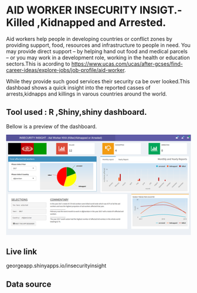 
# AID WORKER INSECURITY INSIGT.-Killed ,Kidnapped and Arrested.

Aid workers help people in developing countries or conflict zones by providing support, food, resources and infrastructure to people in need. You may provide direct support – by helping hand out food and medical parcels – or you may work in a development role, working in the health or education sectors.This is acording to https://www.ucas.com/ucas/after-gcses/find-career-ideas/explore-jobs/job-profile/aid-worker.

While they provide such good services their security ca be over looked.This dashboad shows a quick insight into the reported casses of arrests,kidnapps and killings in varous countries around the world.

## Tool used : R ,Shiny,shiny dashboard.

Bellow is a preview of the dashboard.

![insecurity](screenshot.png)

## Live link

georgeapp.shinyapps.io/insecurityinsight

## Data source

